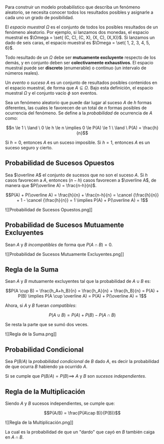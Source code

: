 Para construir un modelo probabilístico que describa un fenómeno aleatorio, se necesita conocer todos los resultados posibles y asignarle a cada uno un grado de posibilidad.

El *espacio muestral* $\Omega$ es el conjunto de todos los posibles resultados de un fenómeno aleatorio. Por ejemplo, si lanzamos dos monedas, el espacio muestral es $\Omega = \set{ (C, C), (C, X), (X, C), (X,X)}$. Si lanzamos un dado de seis caras, el espacio muestral es $\Omega = \set{ 1, 2, 3, 4, 5, 6}$.

Todo resultado de un $\Omega$ debe ser **mutuamente excluyente** respecto de los demás, y en conjunto deben ser **colectivamente exhaustivos**. El espacio muestral puede ser **discreto** (enumerable) o continuo (un intervalo de números reales).

Un *evento* o *suceso* $A$ es un conjunto de resultados posibles contenidos en el espacio muestral, de forma que $A \subseteq \Omega$. Bajo esta definición, el espacio muestral $\Omega$ y el conjunto vacío $\phi$ son eventos.

Sea un fenómeno aleatorio que puede dar lugar al suceso $A$ de $h$ formas diferentes, las cuales le favorecen de un total de $n$ formas posibles de ocurrencia del fenómeno. Se define a la *probabilidad* de ocurrencia de $A$ como:

$$n \le 1 \ \land \ 0 \le h \le n \implies 0 \le P(A) \le 1 \ \land \ P(A) = \frac{h}{n}$$

Si $h = 0$, entonces $A$ es un suceso imposible. Si $h = 1$, entonces $A$ es un suceso seguro y cierto.

## Probabilidad de Sucesos Opuestos

Sea $\overline A$ el conjunto de sucesos que no son el suceso $A$. Si $h$ casos favorecen a $A$, entonces $(n-h)$ casos favorecen a $\overline A$, de manera que $P(\overline A) = \frac{n-h}{n}$.

$$P(A) + P(\overline A) = \frac{h}{n} + \frac{n-h}{n} =  \cancel {\frac{h}{n}} + 1 - \cancel {\frac{h}{n}} = 1 \implies P(A) + P(\overline A) = 1$$

![[Probabilidad de Sucesos Opuestos.png]]

## Probabilidad de Sucesos Mutuamente Excluyentes

Sean $A$ y $B$ *incompatibles* de forma que $P(A \cap B) = 0$.

![[Probabilidad de Sucesos Mutuamente Excluyentes.png]]

## Regla de la Suma

Sean $A$ y $B$ mutuamente excluyentes tal que la probabilidad de $A\cup B$ es:

$$P(A \cup B) = \frac{h_A+h_B}{n} = \frac{h_A}{n} + \frac{h_B}{n} = P(A) + P(B) \implies P(A \cup \overline A) = P(A) + P(\overline A) = 1$$

Ahora, si $A$ y $B$ fueran *compatibles*:

$$P(A\cup B) = P(A) + P(B) - P(A\cap B)$$

Se resta la parte que se sumó dos veces.

![[Regla de la Suma.png]]

## Probabilidad Condicional

Sea $P(B /A)$ la *probabilidad condicional* de $B$ dado $A$, es decir la probabilidad de que ocurra $B$ habiendo ya ocurrido $A$.

Si se cumple que $P(B/A) = P(B) \implies$ $A$ y $B$ son *sucesos independientes*.

## Regla de la Multiplicación

Siendo $A$ y $B$ sucesos independientes, se cumple que:

$$P(A/B) = \frac{P(A\cap B)}{P(B)}$$

![[Regla de la Multiplicación.png]]

La cual es la probabilidad de que un "dardo" que cayó en $B$ también caiga en $A\cap B$.
